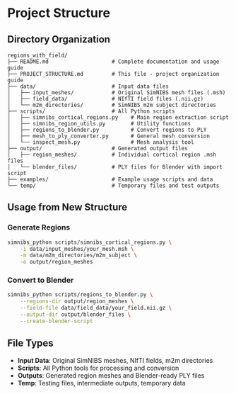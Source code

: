 # Project Structure

## Directory Organization

```
regions_with_field/
├── README.md                    # Complete documentation and usage guide
├── PROJECT_STRUCTURE.md         # This file - project organization guide
├── data/                        # Input data files
│   ├── input_meshes/            # Original SimNIBS mesh files (.msh)
│   ├── field_data/              # NIfTI field files (.nii.gz) 
│   └── m2m_directories/         # SimNIBS m2m subject directories
├── scripts/                     # All Python scripts
│   ├── simnibs_cortical_regions.py    # Main region extraction script
│   ├── simnibs_region_utils.py        # Utility functions
│   ├── regions_to_blender.py          # Convert regions to PLY
│   ├── mesh_to_ply_converter.py       # General mesh conversion
│   └── inspect_mesh.py                # Mesh analysis tool
├── output/                      # Generated output files
│   ├── region_meshes/           # Individual cortical region .msh files
│   └── blender_files/           # PLY files for Blender with import script
├── examples/                    # Example usage scripts and data
└── temp/                        # Temporary files and test outputs
```

## Usage from New Structure

### Generate Regions
```bash
simnibs_python scripts/simnibs_cortical_regions.py \
    -i data/input_meshes/your_mesh.msh \
    -m data/m2m_directories/m2m_subject \
    -o output/region_meshes
```

### Convert to Blender
```bash
simnibs_python scripts/regions_to_blender.py \
    --regions-dir output/region_meshes \
    --field-file data/field_data/your_field.nii.gz \
    --output-dir output/blender_files \
    --create-blender-script
```

## File Types

- **Input Data**: Original SimNIBS meshes, NIfTI fields, m2m directories
- **Scripts**: All Python tools for processing and conversion
- **Outputs**: Generated region meshes and Blender-ready PLY files
- **Temp**: Testing files, intermediate outputs, temporary data

